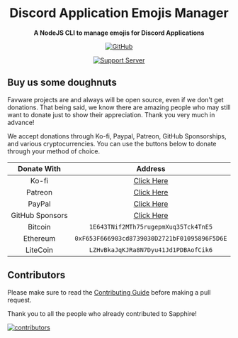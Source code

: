 <div align="center">

# Discord Application Emojis Manager

**A NodeJS CLI to manage emojis for Discord Applications**

[![GitHub](https://img.shields.io/github/license/favware/discord-application-emojis-manager)](https://github.com/favware/discord-application-emojis-manager/blob/main/LICENSE)

[![Support Server](https://discord.com/api/guilds/512303595966824458/embed.png?style=banner2)](https://join.favware.tech)

</div>

## Buy us some doughnuts

Favware projects are and always will be open source, even if we don't get
donations. That being said, we know there are amazing people who may still want
to donate just to show their appreciation. Thank you very much in advance!

We accept donations through Ko-fi, Paypal, Patreon, GitHub Sponsorships, and
various cryptocurrencies. You can use the buttons below to donate through your
method of choice.

|   Donate With   |                      Address                      |
| :-------------: | :-----------------------------------------------: |
|      Ko-fi      |  [Click Here](https://donate.favware.tech/kofi)   |
|     Patreon     | [Click Here](https://donate.favware.tech/patreon) |
|     PayPal      | [Click Here](https://donate.favware.tech/paypal)  |
| GitHub Sponsors |  [Click Here](https://github.com/sponsors/Favna)  |
|     Bitcoin     |       `1E643TNif2MTh75rugepmXuq35Tck4TnE5`        |
|    Ethereum     |   `0xF653F666903cd8739030D2721bF01095896F5D6E`    |
|    LiteCoin     |       `LZHvBkaJqKJRa8N7Dyu41Jd1PDBAofCik6`        |

## Contributors

Please make sure to read the [Contributing Guide][contributing] before making a
pull request.

Thank you to all the people who already contributed to Sapphire!

<a href="https://github.com/favware/discord-application-emojis-manager/graphs/contributors">
  <img alt="contributors" src="https://contrib.rocks/image?repo=favware/discord-application-emojis-manager" />
</a>

[contributing]: ./.github/CONTRIBUTING.md
